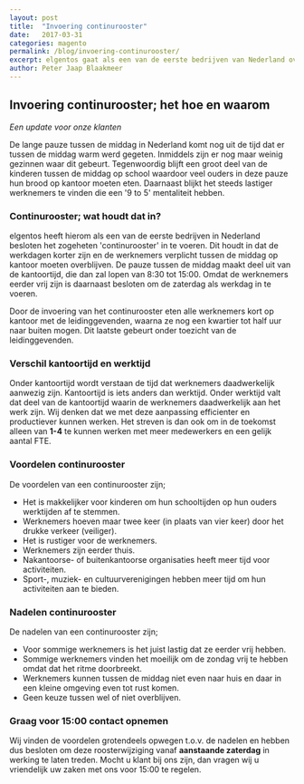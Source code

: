 ```yaml
---
layout: post
title:  "Invoering continurooster"
date:   2017-03-31
categories: magento
permalink: /blog/invoering-continurooster/
excerpt: elgentos gaat als een van de eerste bedrijven van Nederland over op continurooster
author: Peter Jaap Blaakmeer
---
```

## Invoering continurooster; het hoe en waarom
*Een update voor onze klanten*

De lange pauze tussen de middag in Nederland komt nog uit de tijd dat er tussen de middag warm werd gegeten. Inmiddels zijn er nog maar weinig gezinnen waar dit gebeurt. Tegenwoordig blijft een groot deel van de kinderen tussen de middag op school waardoor veel ouders in deze pauze hun brood op kantoor moeten eten. Daarnaast blijkt het steeds lastiger werknemers te vinden die een '9 to 5' mentaliteit hebben.

### Continurooster; wat houdt dat in?
elgentos heeft hierom als een van de eerste bedrijven in Nederland besloten het zogeheten 'continurooster' in te voeren. Dit houdt in dat de werkdagen korter zijn en de werknemers verplicht tussen de middag op kantoor moeten overblijven. De pauze tussen de middag maakt deel uit van de kantoortijd, die dan zal lopen van 8:30 tot 15:00. Omdat de werknemers eerder vrij zijn is daarnaast besloten om de zaterdag als werkdag in te voeren.

Door de invoering van het continurooster eten alle werknemers kort op kantoor met de leidinggevenden, waarna ze nog een kwartier tot half uur naar buiten mogen. Dit laatste gebeurt onder toezicht van de leidinggevenden.

### Verschil kantoortijd en werktijd
Onder kantoortijd wordt verstaan de tijd dat werknemers daadwerkelijk aanwezig zijn. Kantoortijd is iets anders dan werktijd. Onder werktijd valt dat deel van de kantoortijd waarin de werknemers daadwerkelijk aan het werk zijn. Wij denken dat we met deze aanpassing efficienter en productiever kunnen werken. Het streven is dan ook om in de toekomst alleen van **1-4** te kunnen werken met meer medewerkers en een gelijk aantal FTE.

### Voordelen continurooster
De voordelen van een continurooster zijn;
- Het is makkelijker voor kinderen om hun schooltijden op hun ouders werktijden af te stemmen.
- Werknemers hoeven maar twee keer (in plaats van vier keer) door het drukke verkeer (veiliger).
- Het is rustiger voor de werknemers.
- Werknemers zijn eerder thuis.
- Nakantoorse- of buitenkantoorse organisaties heeft meer tijd voor activiteiten.
- Sport-, muziek- en cultuurverenigingen hebben meer tijd om hun activiteiten aan te bieden.

### Nadelen continurooster
De nadelen van een continurooster zijn;
- Voor sommige werknemers is het juist lastig dat ze eerder vrij hebben.
- Sommige werknemers vinden het moeilijk om de zondag vrij te hebben omdat dat het ritme doorbreekt.
- Werknemers kunnen tussen de middag niet even naar huis en daar in een kleine omgeving even tot rust komen.
- Geen keuze tussen wel of niet overblijven.

### Graag voor 15:00 contact opnemen
Wij vinden de voordelen grotendeels opwegen t.o.v. de nadelen en hebben dus besloten om deze roosterwijziging vanaf **aanstaande zaterdag** in werking te laten treden. Mocht u klant bij ons zijn, dan vragen wij u vriendelijk uw zaken met ons voor 15:00 te regelen.